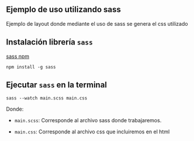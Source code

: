 
## Ejemplo de uso utilizando sass
Ejemplo de layout donde mediante el uso de sass se genera el css utilizado

## Instalación librería `sass`

[sass npm](https://www.npmjs.com/package/sass)
```
npm install -g sass
```

## Ejecutar `sass` en la terminal

```
sass --watch main.scss main.css
```

Donde:
- `main.scss`:  Corresponde al archivo sass donde trabajaremos.

- `main.css`:  Corresponde al archivo css que incluiremos en el html


